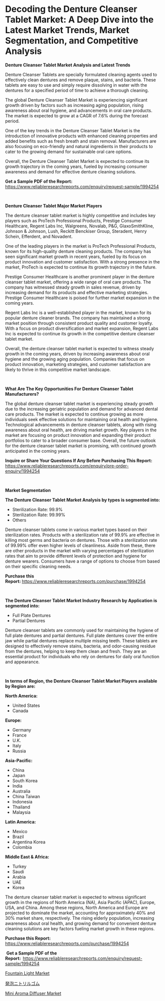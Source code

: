 <p><h1>Decoding the Denture Cleanser Tablet Market: A Deep Dive into the Latest Market Trends, Market Segmentation, and Competitive Analysis</h1></p><p><strong>Denture Cleanser Tablet Market Analysis and Latest Trends</strong></p>
<p><p>Denture Cleanser Tablets are specially formulated cleaning agents used to effectively clean dentures and remove plaque, stains, and bacteria. These tablets are easy to use and simply require dissolving in water with the dentures for a specified period of time to achieve a thorough cleaning.</p><p>The global Denture Cleanser Tablet Market is experiencing significant growth driven by factors such as increasing aging population, rising awareness about oral hygiene, and advancements in oral care products. The market is expected to grow at a CAGR of 7.6% during the forecast period.</p><p>One of the key trends in the Denture Cleanser Tablet Market is the introduction of innovative products with enhanced cleaning properties and added benefits such as fresh breath and stain removal. Manufacturers are also focusing on eco-friendly and natural ingredients in their products to cater to the growing demand for sustainable oral care options.</p><p>Overall, the Denture Cleanser Tablet Market is expected to continue its growth trajectory in the coming years, fueled by increasing consumer awareness and demand for effective denture cleaning solutions.</p></p>
<p><strong>Get a Sample PDF of the Report:&nbsp;</strong> <a href="https://www.reliableresearchreports.com/enquiry/request-sample/1994254">https://www.reliableresearchreports.com/enquiry/request-sample/1994254</a></p>
<p>&nbsp;</p>
<p><strong>Denture Cleanser Tablet Major Market Players</strong></p>
<p><p>The denture cleanser tablet market is highly competitive and includes key players such as ProTech Professional Products, Prestige Consumer Healthcare, Regent Labs Inc, Walgreens, Novalab, P&G, GlaxoSmithKline, Johnson & Johnson, Lush, Reckitt Benckiser Group, Steradent, Henry Schein, Efferdent, and Novadent. </p><p>One of the leading players in the market is ProTech Professional Products, known for its high-quality denture cleaning products. The company has seen significant market growth in recent years, fueled by its focus on product innovation and customer satisfaction. With a strong presence in the market, ProTech is expected to continue its growth trajectory in the future.</p><p>Prestige Consumer Healthcare is another prominent player in the denture cleanser tablet market, offering a wide range of oral care products. The company has witnessed steady growth in sales revenue, driven by increasing demand for its products and effective marketing strategies. Prestige Consumer Healthcare is poised for further market expansion in the coming years.</p><p>Regent Labs Inc is a well-established player in the market, known for its popular denture cleaner brands. The company has maintained a strong market position through consistent product quality and customer loyalty. With a focus on product diversification and market expansion, Regent Labs Inc is expected to continue its growth in the competitive denture cleanser tablet market.</p><p>Overall, the denture cleanser tablet market is expected to witness steady growth in the coming years, driven by increasing awareness about oral hygiene and the growing aging population. Companies that focus on product innovation, marketing strategies, and customer satisfaction are likely to thrive in this competitive market landscape.</p></p>
<p>&nbsp;</p>
<p><strong>What Are The Key Opportunities For Denture Cleanser Tablet Manufacturers?</strong></p>
<p><p>The global denture cleanser tablet market is experiencing steady growth due to the increasing geriatric population and demand for advanced dental care products. The market is expected to continue growing as more individuals seek effective solutions for maintaining oral health and hygiene. Technological advancements in denture cleanser tablets, along with rising awareness about oral health, are driving market growth. Key players in the market are focusing on product innovation and expanding their product portfolios to cater to a broader consumer base. Overall, the future outlook for the denture cleanser tablet market is promising, with continued growth anticipated in the coming years.</p></p>
<p><strong>Inquire or Share Your Questions If Any Before Purchasing This Report:</strong> <a href="https://www.reliableresearchreports.com/enquiry/pre-order-enquiry/1994254">https://www.reliableresearchreports.com/enquiry/pre-order-enquiry/1994254</a></p>
<p>&nbsp;</p>
<p><strong>Market Segmentation</strong></p>
<p><strong>The Denture Cleanser Tablet Market Analysis by types is segmented into:</strong></p>
<p><ul><li>Sterilization Rate: 99.9%</li><li>Sterilization Rate: 99.99%</li><li>Others</li></ul></p>
<p><p>Denture cleanser tablets come in various market types based on their sterilization rates. Products with a sterilization rate of 99.9% are effective in killing most germs and bacteria on dentures. Those with a sterilization rate of 99.99% offer even higher levels of cleanliness. Aside from these, there are other products in the market with varying percentages of sterilization rates that aim to provide different levels of protection and hygiene for denture wearers. Consumers have a range of options to choose from based on their specific cleaning needs.</p></p>
<p><strong>Purchase this Report:&nbsp;</strong><a href="https://www.reliableresearchreports.com/purchase/1994254">https://www.reliableresearchreports.com/purchase/1994254</a></p>
<p>&nbsp;</p>
<p><strong>The Denture Cleanser Tablet Market Industry Research by Application is segmented into:</strong></p>
<p><ul><li>Full Plate Dentures</li><li>Partial Dentures</li></ul></p>
<p><p>Denture cleanser tablets are commonly used for maintaining the hygiene of full plate dentures and partial dentures. Full plate dentures cover the entire jaw while partial dentures replace multiple missing teeth. These tablets are designed to effectively remove stains, bacteria, and odor-causing residue from the dentures, helping to keep them clean and fresh. They are an essential product for individuals who rely on dentures for daily oral function and appearance.</p></p>
<p>&nbsp;</p>
<p><strong>In terms of Region, the Denture Cleanser Tablet Market Players available by Region are:</strong></p>
<p>
    <p> <strong> North America: </strong>
        <ul>
            <li>United States</li>
            <li>Canada</li>
        </ul>
        </p> 
    <p> <strong> Europe: </strong>
        <ul>
            <li>Germany</li>
            <li>France</li>
            <li>U.K.</li>
            <li>Italy</li>
            <li>Russia</li>
        </ul>
        </p> 
    <p> <strong> Asia-Pacific: </strong>
        <ul>
            <li>China</li>
            <li>Japan</li>
            <li>South Korea</li>
            <li>India</li>
            <li>Australia</li>
            <li>China Taiwan</li>
            <li>Indonesia</li>
            <li>Thailand</li>
            <li>Malaysia</li>
        </ul>
        </p> 
    <p> <strong> Latin America: </strong>
        <ul>
            <li>Mexico</li>
            <li>Brazil</li>
            <li>Argentina Korea</li>
            <li>Colombia</li>
        </ul>
        </p> 
    <p> <strong> Middle East & Africa: </strong>
        <ul>
            <li>Turkey</li>
            <li>Saudi</li>
            <li>Arabia</li>
            <li>UAE</li>
            <li>Korea</li>
        </ul>
    </p>
    </p>
<p><p>The denture cleanser tablet market is expected to witness significant growth in the regions of North America (NA), Asia Pacific (APAC), Europe, USA, and China. Among these regions, North America and Europe are projected to dominate the market, accounting for approximately 40% and 30% market share, respectively. The rising elderly population, increasing awareness about oral health, and growing demand for convenient denture cleaning solutions are key factors fueling market growth in these regions.</p></p>
<p><strong>Purchase this Report: </strong><a href="https://www.reliableresearchreports.com/purchase/1994254">https://www.reliableresearchreports.com/purchase/1994254</a></p>
<p>&nbsp;<strong>Get a Sample PDF of the Report:&nbsp;&nbsp;</strong><a href="https://www.reliableresearchreports.com/enquiry/request-sample/1994254">https://www.reliableresearchreports.com/enquiry/request-sample/1994254</a></p>
<p><strong></strong></p>
<p><p><a href="https://github.com/pjcfca/Market-Research-Report-List-1/blob/main/fountain-light-market.md">Fountain Light Market</a></p><p><a href="https://medium.com/@kelsitorphy644/%E6%8B%A1%E5%A4%A7%E3%81%95%E3%82%8C%E3%81%9F%E3%83%8B%E3%83%88%E3%83%AA%E3%83%AB%E3%82%B4%E3%83%A0%E5%B8%82%E5%A0%B4-%E5%B8%82%E5%A0%B4%E3%82%B7%E3%82%A7%E3%82%A2-%E5%B8%82%E5%A0%B4%E5%8B%95%E5%90%91-%E5%B0%86%E6%9D%A5%E3%81%AE%E6%88%90%E9%95%B7%E3%82%92%E6%8E%A2%E3%82%8B-7b1aa4c3c5b1">発泡ニトリルゴム</a></p><p><a href="https://github.com/johnbach50/Market-Research-Report-List-2/blob/main/mini-aroma-diffuser-market.md">Mini Aroma Diffuser Market</a></p></p>